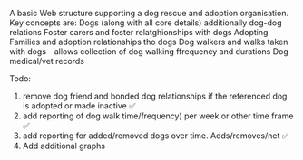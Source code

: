 A basic Web structure supporting a dog rescue and adoption organisation.
Key concepts are:
  Dogs (along with all core details) additionally dog-dog relations 
  Foster carers and foster relatghionships with dogs
  Adopting Families and adoption relationships tho dogs
  Dog walkers and walks taken with dogs - allows collection of dog walking ffrequency and durations
  Dog medical/vet records


  Todo:
  1) remove dog friend and bonded dog relationships if the referenced dog is adopted or made inactive ✅
  2) add reporting of dog walk time/frequency) per week or other time frame ✅
  3) add reporting for added/removed dogs over time. Adds/removes/net ✅
  4) Add additional graphs
  
  
